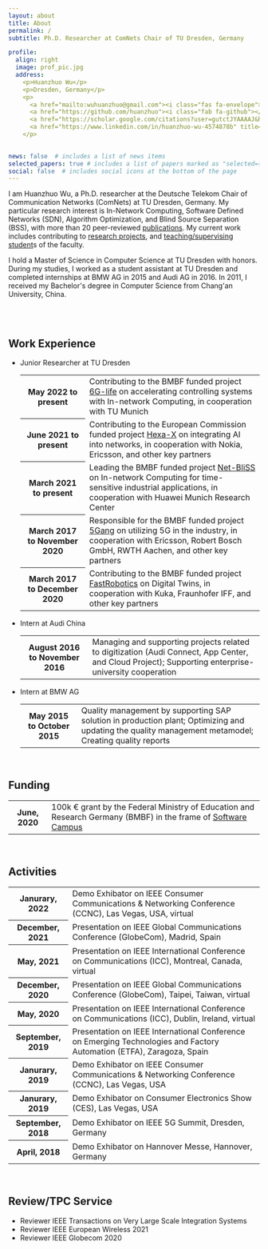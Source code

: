 ```yaml
---
layout: about
title: About
permalink: /
subtitle: Ph.D. Researcher at ComNets Chair of TU Dresden, Germany

profile:
  align: right
  image: prof_pic.jpg
  address: 
    <p>Huanzhuo Wu</p>
    <p>Dresden, Germany</p>
    <p>
      <a href="mailto:wuhuanzhuo@gmail.com"><i class="fas fa-envelope"></i></a>
      <a href="https://github.com/huanzhuo"><i class="fab fa-github"></i></a>
      <a href="https://scholar.google.com/citations?user=gutctJYAAAAJ&hl"><i class="ai ai-google-scholar"></i></a>
      <a href="https://www.linkedin.com/in/huanzhuo-wu-4574878b" title="LinkedIn"><i class="fab fa-linkedin"></i></a>
    </p>
            

news: false  # includes a list of news items
selected_papers: true # includes a list of papers marked as "selected={true}"
social: false  # includes social icons at the bottom of the page
---
```


I am Huanzhuo Wu, a Ph.D. researcher at the Deutsche Telekom Chair of Communication Networks (ComNets) at TU Dresden, Germany. 
My particular research interest is In-Network Computing, Software Defined Networks (SDN), Algorithm Optimization, and Blind Source Separation (BSS), with more than 20 peer-reviewed <a href="/publications/">publications</a>.
My current work includes contributing to <a href="/projects/">research projects</a>, and <a href="/teaching/">teaching/supervising student</a>s of the faculty.

I hold a Master of Science in Computer Science at TU Dresden with honors. 
During my studies, I worked as a student assistant at TU Dresden and completed internships at BMW AG in 2015 and Audi AG in 2016. 
In 2011, I received my Bachelor's degree in Computer Science from Chang'an University, China.

<br>
<br>

<div class="news">
<h2>Work Experience</h2>
<ul>
  <li>Junior Researcher at TU Dresden</li>
    <div class="table-responsive">
      <table class="table table-sm table-borderless">
        <tr>
          <th scope="row">May 2022 to present</th>
          <td>Contributing to the BMBF funded project <a href="https://6g-life.de/">6G-life</a> on accelerating controlling systems with In-network Computing, in cooperation with TU Munich</td>
        </tr>
        <tr>
          <th scope="row">June 2021 to present</th>
          <td>Contributing to the European Commission funded project <a href="https://hexa-x.eu/">Hexa-X</a> on integrating AI into networks, in cooperation with Nokia, Ericsson, and other key partners</td>
        </tr>
        <tr>
          <th scope="row">March 2021 to present</th>
          <td>Leading the BMBF funded project <a href="https://softwarecampus.de/en/project/net-bliss-in-network-blind-source-separation-enabled-acoustic-anomaly-detection-for-ultra-reliable-and-low-latency-communications-applications/">Net-BliSS</a> on In-network Computing for time-sensitive industrial applications, in cooperation with Huawei Munich Research Center</td>
        </tr>
        <tr>
          <th scope="row">March 2017 to November 2020</th>
          <td>Responsible for the BMBF funded project <a href="https://www.forschung-it-sicherheit-kommunikationssysteme.de/projekte/5gang">5Gang</a> on utilizing 5G in the industry, in cooperation with Ericsson, Robert Bosch GmbH, RWTH Aachen, and other key partners</td>
        </tr>
        <tr>
          <th scope="row">March 2017 to December 2020</th>
          <td>Contributing to the BMBF funded project <a href="https://de.fast-zwanzig20.de/industrie/fast-robotics/">FastRobotics</a> on Digital Twins, in cooperation with Kuka, Fraunhofer IFF, and other key partners</td>
        </tr>
      </table>
    </div>
  <li>Intern at Audi China</li>
    <div class="table-responsive">
      <table class="table table-sm table-borderless">
        <tr>
          <th scope="row">August 2016 to November 2016</th>
          <td>Managing and supporting projects related to digitization (Audi Connect, App Center, and Cloud Project); Supporting enterprise-university cooperation</td>
        </tr>
      </table>
    </div>
  <li>Intern at BMW AG</li>
    <div class="table-responsive">
      <table class="table table-sm table-borderless">
        <tr>
          <th scope="row">May 2015 to October 2015</th>
          <td>Quality management by supporting SAP solution in production plant; Optimizing and updating the quality management metamodel; Creating quality reports</td>
        </tr>
      </table>
    </div>
</ul>
</div>

<br>
<div class="news">
<h2>Funding</h2>
<div class="table-responsive">
    <table class="table table-sm table-borderless">
      <tr>
        <th scope="row">June, 2020</th>
        <td>100k € grant by the Federal Ministry of Education and Research Germany (BMBF) in the frame of <a href="https://softwarecampus.de/en/">Software Campus</a></td>
      </tr>
    </table>
  </div>
</div>

<br>
<div class="news">
<h2>Activities</h2>
<div class="table-responsive">
    <table class="table table-sm table-borderless">
      <tr>
        <th scope="row">Janurary, 2022</th>
        <td>Demo Exhibator on IEEE Consumer Communications & Networking Conference (CCNC), Las Vegas, USA, virtual</td>
      </tr>
      <tr>
        <th scope="row">December, 2021</th>
        <td>Presentation on IEEE Global Communications Conference (GlobeCom), Madrid, Spain</td>
      </tr>
      <tr>
        <th scope="row">May, 2021</th>
        <td>Presentation on IEEE International Conference on Communications (ICC), Montreal, Canada, virtual</td>
      </tr>
      <tr>
        <th scope="row">December, 2020</th>
        <td>Presentation on IEEE Global Communications Conference (GlobeCom), Taipei, Taiwan, virtual</td>
      </tr>
      <tr>
        <th scope="row">May, 2020</th>
        <td>Presentation on IEEE International Conference on Communications (ICC), Dublin, Ireland, virtual</td>
      </tr>
      <tr>
        <th scope="row">September, 2019</th>
        <td>Presentation on IEEE International Conference on Emerging Technologies and Factory Automation (ETFA), Zaragoza, Spain</td>
      </tr>
      <tr>
        <th scope="row">Janurary, 2019</th>
        <td>Demo Exhibator on IEEE Consumer Communications & Networking Conference (CCNC), Las Vegas, USA</td>
      </tr>
      <tr>
        <th scope="row">Janurary, 2019</th>
        <td>Demo Exhibator on Consumer Electronics Show (CES), Las Vegas, USA</td>
      </tr>
      <tr>
        <th scope="row">September, 2018</th>
        <td>Demo Exhibator on IEEE 5G Summit, Dresden, Germany</td>
      </tr>
      <tr>
        <th scope="row">April, 2018</th>
        <td>Demo Exhibator on Hannover Messe, Hannover, Germany</td>
      </tr>
    </table>
  </div>
</div>

<br>
<div class="news">
<h2>Review/TPC Service</h2>
<ul>
  <li>Reviewer IEEE Transactions on Very Large Scale Integration Systems</li>
  <li>Reviewer IEEE European Wireless 2021</li>
  <li>Reviewer IEEE Globecom 2020</li>
</ul>
</div>